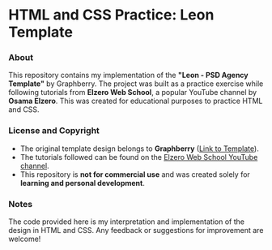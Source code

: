 # HTML and CSS Practice: Leon Template  

### About  
This repository contains my implementation of the **"Leon - PSD Agency Template"** by Graphberry. The project was built as a practice exercise while following tutorials from **Elzero Web School**, a popular YouTube channel by **Osama Elzero**. This was created for educational purposes to practice HTML and CSS.  

### License and Copyright  
- The original template design belongs to **Graphberry** ([Link to Template](https://www.graphberry.com/item/leon-psd-agency-template)).  
- The tutorials followed can be found on the [Elzero Web School YouTube channel](https://www.youtube.com/@ElzeroWebSchool).  
- This repository is **not for commercial use** and was created solely for **learning and personal development**.  

### Notes  
The code provided here is my interpretation and implementation of the design in HTML and CSS. Any feedback or suggestions for improvement are welcome!
